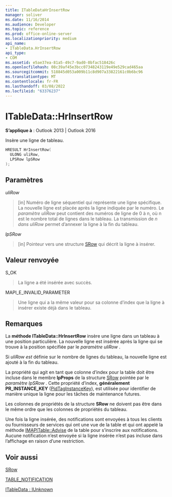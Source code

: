 ```yaml
---
title: ITableDataHrInsertRow
manager: soliver
ms.date: 11/16/2014
ms.audience: Developer
ms.topic: reference
ms.prod: office-online-server
ms.localizationpriority: medium
api_name:
- ITableData.HrInsertRow
api_type:
- COM
ms.assetid: e5ae37ea-81a5-49c7-9ad0-0bfac518426c
ms.openlocfilehash: 08c39af45e3bcc07348243119e49e529cad465aa
ms.sourcegitcommit: 518845d053a009b11c8d907a33822161c0b6bc96
ms.translationtype: MT
ms.contentlocale: fr-FR
ms.lasthandoff: 03/08/2022
ms.locfileid: "63376237"
---
```

# <a name="itabledatahrinsertrow"></a>ITableData::HrInsertRow

  
  
**S’applique à** : Outlook 2013 | Outlook 2016 
  
Insère une ligne de tableau. 
  
```cpp
HRESULT HrInsertRow(
  ULONG uliRow,
  LPSRow lpSRow
);
```

## <a name="parameters"></a>Paramètres

 _uliRow_
  
> [in] Numéro de ligne séquentiel qui représente une ligne spécifique. La nouvelle ligne est placée après la ligne indiquée par le numéro. Le  _paramètre uliRow_ peut contient des numéros de ligne de 0 à n, où n est le nombre total de lignes dans le tableau. La transmission de  _n dans uliRow_ permet d’annexer la ligne à la fin du tableau. 
    
 _lpSRow_
  
> [in] Pointeur vers une structure [SRow](srow.md) qui décrit la ligne à insérer. 
    
## <a name="return-value"></a>Valeur renvoyée

S_OK 
  
> La ligne a été insérée avec succès.
    
MAPI_E_INVALID_PARAMETER 
  
> Une ligne qui a la même valeur pour sa colonne d’index que la ligne à insérer existe déjà dans le tableau.
    
## <a name="remarks"></a>Remarques

La **méthode ITableData::HrInsertRow** insère une ligne dans un tableau à une position particulière. La nouvelle ligne est insérée après la ligne qui se trouve à la position spécifiée par le  _paramètre uliRow_ . 
  
Si  _uliRow est_ définie sur le nombre de lignes du tableau, la nouvelle ligne est ajouté à la fin du tableau. 
  
La propriété qui agit en tant que colonne d’index pour la table doit être incluse dans le membre **lpProps** de la structure [SRow](srow.md) pointée par le  _paramètre lpSRow_ . Cette propriété d’index, **généralement PR_INSTANCE_KEY** ([PidTagInstanceKey](pidtaginstancekey-canonical-property.md)), est utilisée pour identifier de manière unique la ligne pour les tâches de maintenance futures.
  
Les colonnes de propriétés de la structure **SRow** ne doivent pas être dans le même ordre que les colonnes de propriétés du tableau. 
  
Une fois la ligne insérée, des notifications sont envoyées à tous les clients ou fournisseurs de services qui ont une vue de la table et qui ont appelé la méthode [IMAPITable::Advise](imapitable-advise.md) de la table pour s’inscrire aux notifications. Aucune notification n’est envoyée si la ligne insérée n’est pas incluse dans l’affichage en raison d’une restriction. 
  
## <a name="see-also"></a>Voir aussi



[SRow](srow.md)
  
[TABLE_NOTIFICATION](table_notification.md)
  
[ITableData : IUnknown](itabledataiunknown.md)

